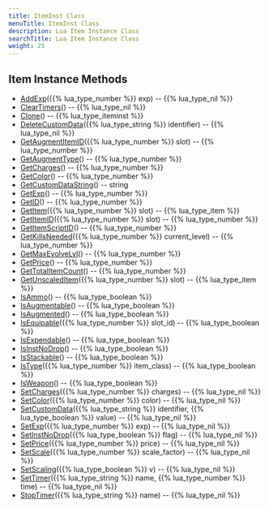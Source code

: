 ```yaml
---
title: ItemInst Class
menuTitle: ItemInst Class
description: Lua Item Instance Class
searchTitle: Lua Item Instance Class
weight: 25
---
```


## Item Instance Methods
- [AddExp](addexp)({{% lua_type_number %}} exp) -- {{% lua_type_nil %}}
- [ClearTimers](cleartimers)() -- {{% lua_type_nil %}}
- [Clone](clone)() -- {{% lua_type_iteminst %}}
- [DeleteCustomData](deletecustomdata)({{% lua_type_string %}} identifier) -- {{% lua_type_nil %}}
- [GetAugmentItemID](getaugmentitemid)({{% lua_type_number %}} slot) -- {{% lua_type_number %}}
- [GetAugmentType](getaugmenttype)() -- {{% lua_type_number %}}
- [GetCharges](getcharges)() -- {{% lua_type_number %}}
- [GetColor](getcolor)() -- {{% lua_type_number %}}
- [GetCustomDataString](getcustomdatastring)() -- string
- [GetExp](getexp)() -- {{% lua_type_number %}}
- [GetID](getid)() -- {{% lua_type_number %}}
- [GetItem](getitem)({{% lua_type_number %}} slot) -- {{% lua_type_item %}}
- [GetItemID](getitemid)({{% lua_type_number %}} slot) -- {{% lua_type_number %}}
- [GetItemScriptID](getitemscriptid)() -- {{% lua_type_number %}}
- [GetKillsNeeded](getkillsneeded)({{% lua_type_number %}} current_level) -- {{% lua_type_number %}}
- [GetMaxEvolveLvl](getmaxevolvelvl)() -- {{% lua_type_number %}}
- [GetPrice](getprice)() -- {{% lua_type_number %}}
- [GetTotalItemCount](gettotalitemcount)() -- {{% lua_type_number %}}
- [GetUnscaledItem](getunscaleditem)({{% lua_type_number %}} slot) -- {{% lua_type_item %}}
- [IsAmmo](isammo)() -- {{% lua_type_boolean %}}
- [IsAugmentable](isaugmentable)() -- {{% lua_type_boolean %}}
- [IsAugmented](isaugmented)() -- {{% lua_type_boolean %}}
- [IsEquipable](isequipable)({{% lua_type_number %}} slot_id) -- {{% lua_type_boolean %}}
- [IsExpendable](isexpendable)() -- {{% lua_type_boolean %}}
- [IsInstNoDrop](isinstnodrop)() -- {{% lua_type_boolean %}}
- [IsStackable](isstackable)() -- {{% lua_type_boolean %}}
- [IsType](istype)({{% lua_type_number %}} item_class) -- {{% lua_type_boolean %}}
- [IsWeapon](isweapon)() -- {{% lua_type_boolean %}}
- [SetCharges](setcharges)({{% lua_type_number %}} charges) -- {{% lua_type_nil %}}
- [SetColor](setcolor)({{% lua_type_number %}} color) -- {{% lua_type_nil %}}
- [SetCustomData](setcustomdata)({{% lua_type_string %}} identifier, {{% lua_type_boolean %}} value) -- {{% lua_type_nil %}}
- [SetExp](setexp)({{% lua_type_number %}} exp) -- {{% lua_type_nil %}}
- [SetInstNoDrop](setinstnodrop)({{% lua_type_boolean %}} flag) -- {{% lua_type_nil %}}
- [SetPrice](setprice)({{% lua_type_number %}} price) -- {{% lua_type_nil %}}
- [SetScale](setscale)({{% lua_type_number %}} scale_factor) -- {{% lua_type_nil %}}
- [SetScaling](setscaling)({{% lua_type_boolean %}} v) -- {{% lua_type_nil %}}
- [SetTimer](settimer)({{% lua_type_string %}} name, {{% lua_type_number %}} time) -- {{% lua_type_nil %}}
- [StopTimer](stoptimer)({{% lua_type_string %}} name) -- {{% lua_type_nil %}}
